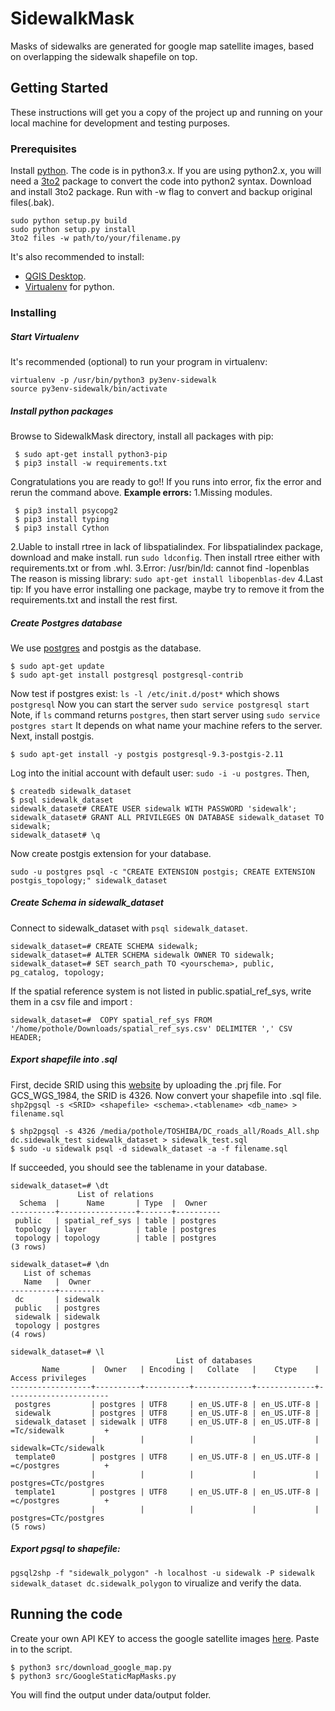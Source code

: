 # SidewalkMask

Masks of sidewalks are generated for google map satellite images, based on overlapping the sidewalk shapefile on top.

## Getting Started

These instructions will get you a copy of the project up and running on your local machine for development and testing purposes. 

### Prerequisites
Install [python](https://www.python.org/downloads/).
The code is in python3.x. If you are using python2.x, you will need a [3to2](https://pypi.python.org/pypi/3to2) package to convert the code into python2 syntax. Download and install 3to2 package. Run with -w flag to convert and backup original files(.bak).
```
sudo python setup.py build
sudo python setup.py install
3to2 files -w path/to/your/filename.py
```

It's also recommended to install:
* [QGIS Desktop](http://www.qgis.org/en/site/forusers/download.html).
* [Virtualenv](https://virtualenv.pypa.io/en/stable/) for python.


### Installing
##### Start Virtualenv
It's recommended (optional) to run your program in virtualenv:
```
virtualenv -p /usr/bin/python3 py3env-sidewalk
source py3env-sidewalk/bin/activate
```
##### Install python packages
Browse to SidewalkMask directory, install all packages with pip:
```
 $ sudo apt-get install python3-pip
 $ pip3 install -w requirements.txt
```
Congratulations you are ready to go!!
If you runs into error, fix the error and rerun the command above.
**Example errors:**
1.Missing modules.
```
 $ pip3 install psycopg2
 $ pip3 install typing 
 $ pip3 install Cython
```
2.Uable to install rtree in lack of libspatialindex.
For libspatialindex package, download and make install. run `sudo ldconfig`. Then install rtree either with requirements.txt or from .whl.
3.Error: /usr/bin/ld: cannot find -lopenblas
The reason is missing library: `sudo apt-get install libopenblas-dev`
4.Last tip: If you have error installing one package, maybe try to remove it
from the requirements.txt and install the rest first.
##### Create Postgres database
We use [postgres](https://www.postgresql.org/download/) and postgis as the database. 
```
$ sudo apt-get update
$ sudo apt-get install postgresql postgresql-contrib
```
Now test if postgres exist: `ls -l /etc/init.d/post*` which shows `postgresql`
Now you can start the server `sudo service postgresql start`
Note, if `ls` command returns `postgres`, then start server using `sudo service postgres start` It depends on what name your machine refers to the server.
Next, install postgis.
```
$ sudo apt-get install -y postgis postgresql-9.3-postgis-2.11
```
Log into the initial account with default user: `sudo -i -u postgres`. Then,
```
$ createdb sidewalk_dataset
$ psql sidewalk_dataset
sidewalk_dataset# CREATE USER sidewalk WITH PASSWORD 'sidewalk';
sidewalk_dataset# GRANT ALL PRIVILEGES ON DATABASE sidewalk_dataset TO sidewalk;
sidewalk_dataset# \q
```
Now create postgis extension for your database.
```
sudo -u postgres psql -c "CREATE EXTENSION postgis; CREATE EXTENSION postgis_topology;" sidewalk_dataset
```
##### Create Schema in sidewalk_dataset
Connect to sidewalk_dataset with `psql sidewalk_dataset`.
```
sidewalk_dataset=# CREATE SCHEMA sidewalk;
sidewalk_dataset=# ALTER SCHEMA sidewalk OWNER TO sidewalk;
sidewalk_dataset=# SET search_path TO <yourschema>, public, pg_catalog, topology;
```
If the spatial reference system is not listed in public.spatial_ref_sys, write them in a csv file and import :
```
sidewalk_dataset=#  COPY spatial_ref_sys FROM '/home/pothole/Downloads/spatial_ref_sys.csv' DELIMITER ',' CSV HEADER;
```

##### Export shapefile into .sql
First, decide SRID using this [website](http://prj2epsg.org/search) by uploading the .prj file. For GCS_WGS_1984, the SRID is 4326. Now convert your shapefile into .sql file. `shp2pgsql -s <SRID> <shapefile> <schema>.<tablename> <db_name> > filename.sql`

``` 
$ shp2pgsql -s 4326 /media/pothole/TOSHIBA/DC_roads_all/Roads_All.shp dc.sidewalk_test sidewalk_dataset > sidewalk_test.sql
$ sudo -u sidewalk psql -d sidewalk_dataset -a -f filename.sql
```
If succeeded, you should see the tablename in your database.
```
sidewalk_dataset=# \dt
               List of relations
  Schema  |      Name       | Type  |  Owner
----------+-----------------+-------+----------
 public   | spatial_ref_sys | table | postgres
 topology | layer           | table | postgres
 topology | topology        | table | postgres
(3 rows)

sidewalk_dataset=# \dn
   List of schemas
   Name   |  Owner
----------+----------
 dc       | sidewalk
 public   | postgres
 sidewalk | sidewalk
 topology | postgres
(4 rows)

sidewalk_dataset=# \l
                                     List of databases
       Name       |  Owner   | Encoding |   Collate   |    Ctype    |   Access privileges
------------------+----------+----------+-------------+-------------+-----------------------
 postgres         | postgres | UTF8     | en_US.UTF-8 | en_US.UTF-8 |
 sidewalk         | postgres | UTF8     | en_US.UTF-8 | en_US.UTF-8 |
 sidewalk_dataset | sidewalk | UTF8     | en_US.UTF-8 | en_US.UTF-8 | =Tc/sidewalk         +
                  |          |          |             |             | sidewalk=CTc/sidewalk
 template0        | postgres | UTF8     | en_US.UTF-8 | en_US.UTF-8 | =c/postgres          +
                  |          |          |             |             | postgres=CTc/postgres
 template1        | postgres | UTF8     | en_US.UTF-8 | en_US.UTF-8 | =c/postgres          +
                  |          |          |             |             | postgres=CTc/postgres
(5 rows)

```
##### Export pgsql to shapefile:
`pgsql2shp -f "sidewalk_polygon" -h localhost -u sidewalk -P sidewalk sidewalk_dataset dc.sidewalk_polygon` to virualize and verify the data.

## Running the code
Create your own API KEY to access the google satellite images [here](https://developers.google.com/maps/documentation/static-maps/get-api-key).
Paste in to the script.
```
$ python3 src/download_google_map.py
$ python3 src/GoogleStaticMapMasks.py
```
You will find the output under data/output folder.
